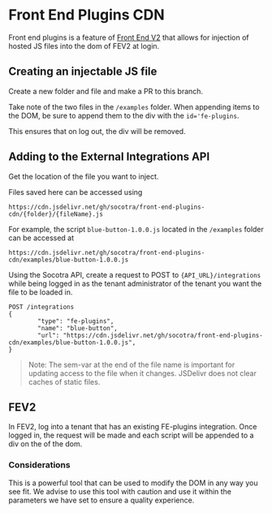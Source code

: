 # Front End Plugins CDN

Front end plugins is a feature of [Front End V2](https://github.com/socotra/frontend-v2) that allows for injection of hosted JS files into the dom of FEV2 at login.

## Creating an injectable JS file

Create a new folder and file and make a PR to this branch.

Take note of the two files in the `/examples` folder. When appending items to the DOM, be sure to append them to the div with the `id='fe-plugins`.

This ensures that on log out, the div will be removed.

## Adding to the External Integrations API

Get the location of the file you want to inject.

Files saved here can be accessed using

`https://cdn.jsdelivr.net/gh/socotra/front-end-plugins-cdn/{folder}/{fileName}.js`

For example, the script `blue-button-1.0.0.js` located in the `/examples` folder can be accessed at

`https://cdn.jsdelivr.net/gh/socotra/front-end-plugins-cdn/examples/blue-button-1.0.0.js`

Using the Socotra API, create a request to POST to `{API_URL}/integrations` while being logged in as the tenant administrator of the tenant you want the file to be loaded in.

```
POST /integrations
{
		"type": "fe-plugins",
		"name": "blue-button",
		"url": "https://cdn.jsdelivr.net/gh/socotra/front-end-plugins-cdn/examples/blue-button-1.0.0.js",
}
```

> Note: The sem-var at the end of the file name is important for updating access to the file when it changes. JSDelivr does not clear caches of static files.

## FEV2

In FEV2, log into a tenant that has an existing FE-plugins integration. Once logged in, the request will be made and each script will be appended to a div on the <head> of the dom.

### Considerations

This is a powerful tool that can be used to modify the DOM in any way you see fit. We advise to use this tool with caution and use it within the parameters we have set to ensure a quality experience.
